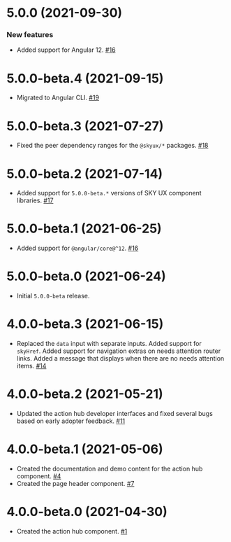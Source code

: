 # 5.0.0 (2021-09-30)

### New features

- Added support for Angular 12. [#16](https://github.com/blackbaud/skyux-pages/pull/16)

# 5.0.0-beta.4 (2021-09-15)

- Migrated to Angular CLI. [#19](https://github.com/blackbaud/skyux-pages/pull/19)

# 5.0.0-beta.3 (2021-07-27)

- Fixed the peer dependency ranges for the `@skyux/*` packages. [#18](https://github.com/blackbaud/skyux-pages/pull/18)

# 5.0.0-beta.2 (2021-07-14)

- Added support for `5.0.0-beta.*` versions of SKY UX component libraries. [#17](https://github.com/blackbaud/skyux-pages/pull/17)

# 5.0.0-beta.1 (2021-06-25)

- Added support for `@angular/core@^12`. [#16](https://github.com/blackbaud/skyux-pages/pull/16)

# 5.0.0-beta.0 (2021-06-24)

- Initial `5.0.0-beta` release.

# 4.0.0-beta.3 (2021-06-15)

- Replaced the `data` input with separate inputs. Added support for `skyHref`. Added support for navigation extras on needs attention router links. Added a message that displays when there are no needs attention items. [#14](https://github.com/blackbaud/skyux-pages/pull/14)

# 4.0.0-beta.2 (2021-05-21)

- Updated the action hub developer interfaces and fixed several bugs based on early adopter feedback. [#11](https://github.com/blackbaud/skyux-pages/pull/11)

# 4.0.0-beta.1 (2021-05-06)

- Created the documentation and demo content for the action hub component. [#4](https://github.com/blackbaud/skyux-pages/pull/4)
- Created the page header component. [#7](https://github.com/blackbaud/skyux-pages/pull/7)

# 4.0.0-beta.0 (2021-04-30)

- Created the action hub component. [#1](https://github.com/blackbaud/skyux-pages/pull/1)
